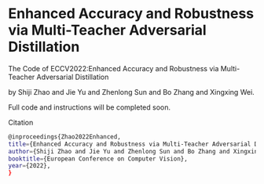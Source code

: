 # Enhanced Accuracy and Robustness via Multi-Teacher Adversarial Distillation
The Code of ECCV2022:Enhanced Accuracy and Robustness via Multi-Teacher Adversarial Distillation

by Shiji Zhao and Jie Yu and Zhenlong Sun and Bo Zhang and Xingxing Wei.

Full code and instructions will be completed soon.

Citation

```bash
@inproceedings{Zhao2022Enhanced,
title={Enhanced Accuracy and Robustness via Multi-Teacher Adversarial Distillation},
author={Shiji Zhao and Jie Yu and Zhenlong Sun and Bo Zhang and Xingxing Wei},
booktitle={European Conference on Computer Vision},
year={2022},
}
```
